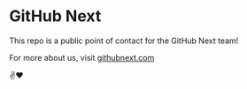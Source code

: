 # GitHub Next

This repo is a public point of contact for the GitHub Next team!

For more about us, visit [githubnext.com](https://githubnext.com)

✌️❤️
